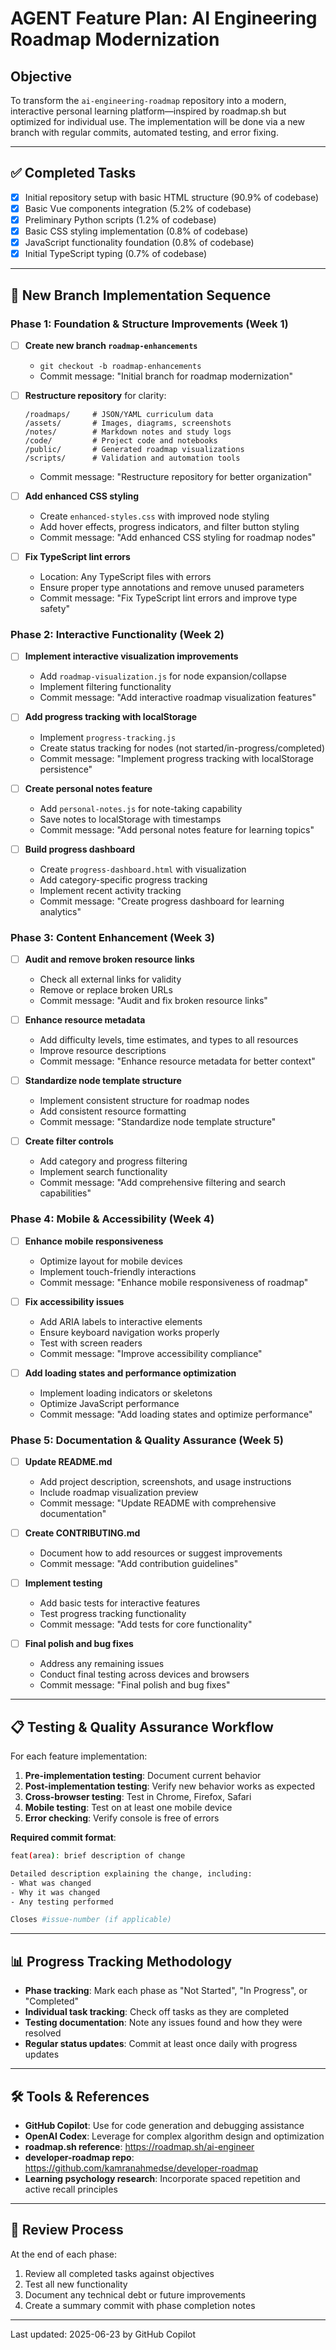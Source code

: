# AGENT Feature Plan: AI Engineering Roadmap Modernization

## Objective

To transform the `ai-engineering-roadmap` repository into a modern, interactive personal learning platform—inspired by roadmap.sh but optimized for individual use. The implementation will be done via a new branch with regular commits, automated testing, and error fixing.

---

## ✅ Completed Tasks

- [x] Initial repository setup with basic HTML structure (90.9% of codebase)
- [x] Basic Vue components integration (5.2% of codebase)
- [x] Preliminary Python scripts (1.2% of codebase)
- [x] Basic CSS styling implementation (0.8% of codebase)
- [x] JavaScript functionality foundation (0.8% of codebase)
- [x] Initial TypeScript typing (0.7% of codebase)

---

## 🚀 New Branch Implementation Sequence

### Phase 1: Foundation & Structure Improvements (Week 1)

- [ ] **Create new branch `roadmap-enhancements`**
  - `git checkout -b roadmap-enhancements`
  - Commit message: "Initial branch for roadmap modernization"

- [ ] **Restructure repository** for clarity:

  ```plaintext
  /roadmaps/     # JSON/YAML curriculum data
  /assets/       # Images, diagrams, screenshots
  /notes/        # Markdown notes and study logs
  /code/         # Project code and notebooks
  /public/       # Generated roadmap visualizations
  /scripts/      # Validation and automation tools
  ```

  - Commit message: "Restructure repository for better organization"

- [ ] **Add enhanced CSS styling**
  - Create `enhanced-styles.css` with improved node styling
  - Add hover effects, progress indicators, and filter button styling
  - Commit message: "Add enhanced CSS styling for roadmap nodes"

- [ ] **Fix TypeScript lint errors**
  - Location: Any TypeScript files with errors
  - Ensure proper type annotations and remove unused parameters
  - Commit message: "Fix TypeScript lint errors and improve type safety"

### Phase 2: Interactive Functionality (Week 2)

- [ ] **Implement interactive visualization improvements**
  - Add `roadmap-visualization.js` for node expansion/collapse
  - Implement filtering functionality
  - Commit message: "Add interactive roadmap visualization features"

- [ ] **Add progress tracking with localStorage**
  - Implement `progress-tracking.js`
  - Create status tracking for nodes (not started/in-progress/completed)
  - Commit message: "Implement progress tracking with localStorage persistence"

- [ ] **Create personal notes feature**
  - Add `personal-notes.js` for note-taking capability
  - Save notes to localStorage with timestamps
  - Commit message: "Add personal notes feature for learning topics"

- [ ] **Build progress dashboard**
  - Create `progress-dashboard.html` with visualization
  - Add category-specific progress tracking
  - Implement recent activity tracking
  - Commit message: "Create progress dashboard for learning analytics"

### Phase 3: Content Enhancement (Week 3)

- [ ] **Audit and remove broken resource links**
  - Check all external links for validity
  - Remove or replace broken URLs
  - Commit message: "Audit and fix broken resource links"

- [ ] **Enhance resource metadata**
  - Add difficulty levels, time estimates, and types to all resources
  - Improve resource descriptions
  - Commit message: "Enhance resource metadata for better context"

- [ ] **Standardize node template structure**
  - Implement consistent structure for roadmap nodes
  - Add consistent resource formatting
  - Commit message: "Standardize node template structure"

- [ ] **Create filter controls**
  - Add category and progress filtering
  - Implement search functionality
  - Commit message: "Add comprehensive filtering and search capabilities"

### Phase 4: Mobile & Accessibility (Week 4)

- [ ] **Enhance mobile responsiveness**
  - Optimize layout for mobile devices
  - Implement touch-friendly interactions
  - Commit message: "Enhance mobile responsiveness of roadmap"

- [ ] **Fix accessibility issues**
  - Add ARIA labels to interactive elements
  - Ensure keyboard navigation works properly
  - Test with screen readers
  - Commit message: "Improve accessibility compliance"

- [ ] **Add loading states and performance optimization**
  - Implement loading indicators or skeletons
  - Optimize JavaScript performance
  - Commit message: "Add loading states and optimize performance"

### Phase 5: Documentation & Quality Assurance (Week 5)

- [ ] **Update README.md**
  - Add project description, screenshots, and usage instructions
  - Include roadmap visualization preview
  - Commit message: "Update README with comprehensive documentation"

- [ ] **Create CONTRIBUTING.md**
  - Document how to add resources or suggest improvements
  - Commit message: "Add contribution guidelines"

- [ ] **Implement testing**
  - Add basic tests for interactive features
  - Test progress tracking functionality
  - Commit message: "Add tests for core functionality"

- [ ] **Final polish and bug fixes**
  - Address any remaining issues
  - Conduct final testing across devices and browsers
  - Commit message: "Final polish and bug fixes"

---

## 📋 Testing & Quality Assurance Workflow

For each feature implementation:

1. **Pre-implementation testing**: Document current behavior
2. **Post-implementation testing**: Verify new behavior works as expected
3. **Cross-browser testing**: Test in Chrome, Firefox, Safari
4. **Mobile testing**: Test on at least one mobile device
5. **Error checking**: Verify console is free of errors

**Required commit format**:

```bash
feat(area): brief description of change

Detailed description explaining the change, including:
- What was changed
- Why it was changed
- Any testing performed

Closes #issue-number (if applicable)
```

---

## 📊 Progress Tracking Methodology

- **Phase tracking**: Mark each phase as "Not Started", "In Progress", or "Completed"
- **Individual task tracking**: Check off tasks as they are completed
- **Testing documentation**: Note any issues found and how they were resolved
- **Regular status updates**: Commit at least once daily with progress updates

---

## 🛠️ Tools & References

- **GitHub Copilot**: Use for code generation and debugging assistance
- **OpenAI Codex**: Leverage for complex algorithm design and optimization
- **roadmap.sh reference**: <https://roadmap.sh/ai-engineer>
- **developer-roadmap repo**: <https://github.com/kamranahmedse/developer-roadmap>
- **Learning psychology research**: Incorporate spaced repetition and active recall principles

---

## 🔄 Review Process

At the end of each phase:

1. Review all completed tasks against objectives
2. Test all new functionality
3. Document any technical debt or future improvements
4. Create a summary commit with phase completion notes

---

Last updated: 2025-06-23 by GitHub Copilot
